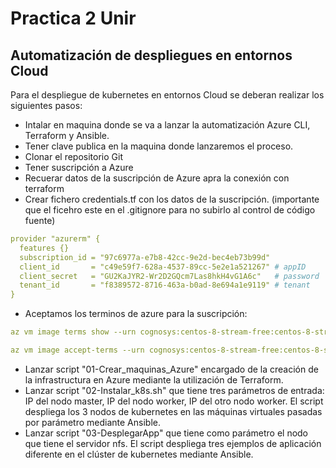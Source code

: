 # Practica 2 Unir

## Automatización de despliegues en entornos Cloud

Para el despliegue de kubernetes en entornos Cloud se deberan realizar los siguientes pasos:

* Intalar en maquina donde se va a lanzar la automatización Azure CLI, Terraform y Ansible.
* Tener clave publica en la maquina donde lanzaremos el proceso.
* Clonar el repositorio Git
* Tener suscripción a Azure
* Recuerar datos de la suscripción de Azure apra la conexión con terraform
* Crear fichero credentials.tf con los datos de la suscripción. (importante que el ficehro este en el .gitignore para no subirlo al control de código fuente)

```yaml
provider "azurerm" {
  features {}
  subscription_id = "97c6977a-e7b8-42cc-9e2d-bec4eb73b99d"
  client_id       = "c49e59f7-628a-4537-89cc-5e2e1a521267" # appID
  client_secret   = "GU2KaJYR2-Wr2D2GQcm7Las8hkH4vG1A6c"   # password
  tenant_id       = "f8389572-8716-463a-b0ad-8e694a1e9119" # tenant
}

```
* Aceptamos los terminos de azure para la suscripción:
```yaml
az vm image terms show --urn cognosys:centos-8-stream-free:centos-8-stream-free:1.2019.0810

az vm image accept-terms --urn cognosys:centos-8-stream-free:centos-8-stream-free:1.2019.0810
```

* Lanzar script "01-Crear_maquinas_Azure" encargado de la creación de la infrastructura en Azure mediante la utilización de Terraform.
* Lanzar script "02-Instalar_k8s.sh" que tiene tres parámetros de entrada: IP del nodo master, IP del nodo worker, IP del otro nodo worker. El script despliega los 3 nodos de kubernetes en las máquinas virtuales pasadas por parámetro mediante Ansible.
* Lanzar script "03-DesplegarApp" que tiene como parámetro el nodo que tiene el servidor nfs. El script despliega tres ejemplos de aplicación diferente en el clúster de kubernetes mediante Ansible.
